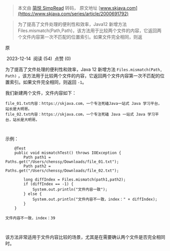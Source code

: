 > 本文由 [简悦 SimpRead](http://ksria.com/simpread/) 转码， 原文地址 [www.skjava.com](https://www.skjava.com/series/article/2000691792)

> 为了提高了文件处理的便利性和效率，Java12 新增方法 Files.mismatch(Path,Path)，该方法用于比较两个文件的内容，它返回两个文件内容第一次不匹配的位置索引。如果文件完全相同，则返

原

 2023-12-14  阅读 (54)  点赞 (0)

为了提高了文件处理的便利性和效率，Java 12 新增方法 `Files.mismatch(Path, Path)` ，该方法用于比较两个文件的内容，它返回两个文件内容第一次不匹配的位置索引。如果文件完全相同，则返回 `-1`。

我们新建两个文件，文件内容如下：

```
file_01.txt内容：https://skjava.com，一个专注死磕Java一站式 Java 学习平台，站长是大明哥。
file_02.txt内容：https://skjava.com，一个专注死磕 Java 一站式 Java 学习平台，站长是大明哥。



```

示例：

```
    @Test
    public void mismatchTest() throws IOException {
        Path path1 = Paths.get("/Users/chenssy/Downloads/file_01.txt");
        Path path2 = Paths.get("/Users/chenssy/Downloads/file_02.txt");

        long diffIndex = Files.mismatch(path1,path2);
        if (diffIndex == -1) {
            System.out.println("文件内容一致");
        } else {
            System.out.println("文件内容不一致，index：" + diffIndex);
        }
    }

文件内容不一致，index：39



```

该方法非常适用于文件内容比较的场景，尤其是在需要确认两个文件是否完全相同时。